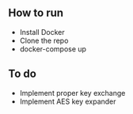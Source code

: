 ## How to run
- Install Docker
- Clone the repo
- docker-compose up

## To do
- Implement proper key exchange
- Implement AES key expander

